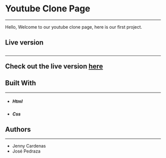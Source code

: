 <h1><strong>Youtube Clone Page</strong></h1>
<hr>
<p>Hello, Welcome to our youtube clone page, here is our first project.</p>

<h2>Live version <h2>
<hr>

<p>Check out the live version <a href="https://pastorp3.github.io/">here</a></p>

<h2>Built With</h2>
<hr>
<ul>
    <li><h5>Html</h5></li>
    <li><h5>Css</h5></li>
</ul>

<h2>Authors</h2>
<hr>
<ul>
    <li>Jenny Cardenas</li>
    <li>José Pedraza</li>
</ul>
